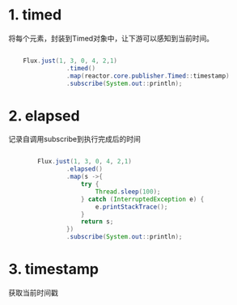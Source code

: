 # 1. timed

将每个元素，封装到Timed对象中，让下游可以感知到当前时间。

```java

    Flux.just(1, 3, 0, 4, 2,1)
                .timed()
                .map(reactor.core.publisher.Timed::timestamp)
                .subscribe(System.out::println);
```

# 2. elapsed

记录自调用subscribe到执行完成后的时间

```java

        Flux.just(1, 3, 0, 4, 2,1)
                .elapsed()
                .map(s ->{
                    try {
                        Thread.sleep(100);
                    } catch (InterruptedException e) {
                        e.printStackTrace();
                    }
                    return s;
                })
                .subscribe(System.out::println);
```


# 3. timestamp

获取当前时间戳